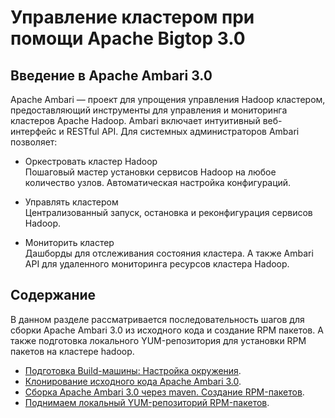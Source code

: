 # Управление кластером при помощи Apache Bigtop 3.0

## Введение в Apache Ambari 3.0
Apache Ambari — проект для упрощения управления Hadoop кластером, предоставляющий инструменты для управления и мониторинга кластеров Apache Hadoop. Ambari включает интуитивный веб-интерфейс и RESTful API.
Для системных администраторов Ambari позволяет:

* Оркестровать кластер Hadoop  
Пошаговый мастер установки сервисов Hadoop на любое количество узлов. Автоматическая настройка конфигураций.

* Управлять кластером  
Централизованный запуск, остановка и реконфигурация сервисов Hadoop.

* Мониторить кластер  
Дашборды для отслеживания состояния кластера. А также Ambari API для удаленного мониторинга ресурсов кластера Hadoop.

## Содержание

В данном разделе рассматривается последовательность шагов для сборки Apache Ambari 3.0 из исходного кода и создание RPM
пакетов. А также подготовка локального YUM-репозитория для установки RPM пакетов на кластере hadoop.

* [Подготовка Build-машины: Настройка окружения](create_build_machine.md).
* [Клонирование исходного кода Apache Ambari 3.0](clone_source_ambari.md).
* [Сборка Apache Ambari 3.0 через maven. Создание RPM-пакетов](build_ambari.md).
* [Поднимаем локальный YUM-репозиторий RPM-пакетов](yum_repository.md).

